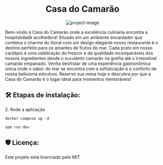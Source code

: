 <h1 align="center" id="title">Casa do Camarão</h1>

<p align="center"><img src="https://images.emojiterra.com/google/android-11/512px/1f990.png" alt="project-image"></p>

<p id="description">Bem-vindo à Casa do Camarão onde a excelência culinária encontra a hospitalidade acolhedora! Situado em um ambiente encantador que combina o charme do litoral com um design elegante nosso restaurante é o destino perfeito para os amantes de frutos do mar. Cada prato em nosso cardápio é uma celebração do frescor e da qualidade incomparáveis dos nossos ingredientes desde o suculento camarão na grelha até o irresistível camarão empanado. Venha desfrutar de uma experiência gastronômica única onde o sabor do mar se encontra com a sofisticação e o conforto de nossa belíssima estrutura. Reserve sua mesa hoje e descubra por que a Casa do Camarão é o lugar ideal para momentos memoráveis!</p>

<h2>🛠️ Etapas de instalação:</h2>

<p>2. Rode a aplicação</p>

```
docker compose up -d
```

```
npm run dev
```

<h2>🛡️ Licença:</h2>

Este projeto está licenciado pelo MIT
